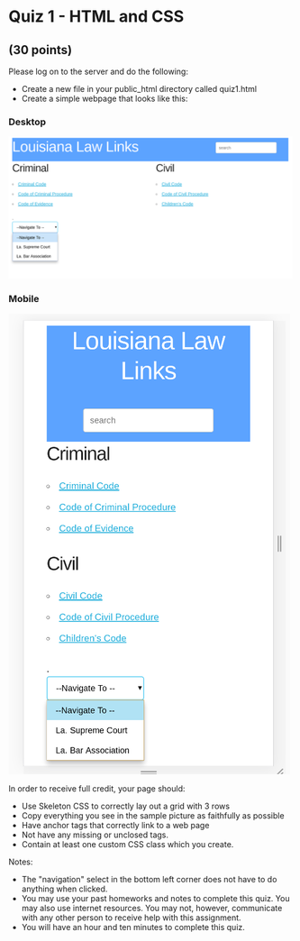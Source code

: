 # Quiz 1 - HTML and CSS
## (30 points)

Please log on to the server and do the following:

* Create a new file in your public_html directory called quiz1.html
* Create a simple webpage that looks like this:

### Desktop

![Desktop Design](desktop.png 'Desktop Design')


### Mobile

![Mobile Design](mobile.png 'Mobile Design')

In order to receive full credit, your page should:

* Use Skeleton CSS to correctly lay out a grid with 3 rows
* Copy everything you see in the sample picture as faithfully as possible
* Have anchor tags that correctly link to a web page
* Not have any missing or unclosed tags.
* Contain at least one custom CSS class which you create.

Notes:

* The "navigation" select in the bottom left corner does not have to do 
anything when clicked.
* You may use your past homeworks and notes to complete this quiz. You may also 
use internet resources. You may not, however, communicate with any other person 
to receive help with this assignment.
* You will have an hour and ten minutes to complete this quiz. 
